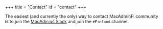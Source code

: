 +++
title = "Contact"
id = "contact"
+++

The easiest (and currently the only) way to contact MacAdminFi community is to join the [MacAdmins Slack](https://macadmins.org) and join the ```#Finland``` channel.
